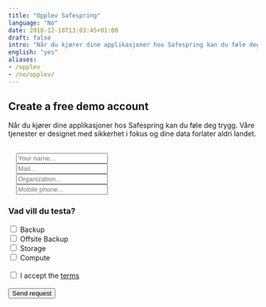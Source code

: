 ```yaml
---
title: "Opplev Safespring"
language: "No"
date: 2018-12-18T13:03:45+01:00
draft: false
intro: "Når du kjører dine applikasjoner hos Safespring kan du føle deg trygg. Våre tjenester er designet med sikkerhet i fokus og dine data forlater aldri landet."
english: "yes"
aliases:
- /opplev
- /no/opplev/
---
```

## Create a free demo account
Når du kjører dine applikasjoner hos Safespring kan du føle deg trygg. Våre tjenester er designet med sikkerhet i fokus og dine data forlater aldri landet.
<br><br>
<form id="up-form" name="form_9549uf83546290004448380e8164ebe216d83" action="https://power.upsales.com/api/external/formSubmit" method="POST">
  <div class="form">
        <i class="fas fa-user"></i>&nbsp;&nbsp;&nbsp;
        <input maxlength="512" type="text" name="Contact.name" required="required" placeholder="Your name...">
    </div>
    <div class="form">
        <i class="fas fa-envelope"></i>&nbsp;&nbsp;&nbsp;
        <input maxlength="512" type="email" id="up-email-input" autocomplete="off" name="Contact.email" required="required" placeholder="Mail...">
    </div>
    <div class="form">
        <i class="fas fa-briefcase"></i>&nbsp;&nbsp;&nbsp;
        <input maxlength="512" type="text" id="up-client-name-input" name="Client.name" required="required" placeholder="Organization...">
    </div>
    <div class="form">
        <i class="fas fa-mobile-alt"></i>&nbsp;&nbsp;&nbsp;
        <input maxlength="512" type="text" name="Contact.cellPhone" required="required" placeholder="Mobile phone...">
    </div>
    <div>
        <script type="text/javascript">
            $(document).ready(function() {
                $('#checkBtn').click(function() {
                    checked = $("input[type=checkbox]:checked").length;
                    if (!checked) {
                        alert("Hi! Don't forget to tell us what you want to try..");
                        return false;
                    }
                });
            });
        </script>
        <h3>Vad vill du testa?</h3>
        <div class="inputGroup">
            <input id="Backup" type="checkbox" value="Backup" name="Extra.1547719761203">
            <label for="Backup">Backup</label>
        </div>
        <div class="inputGroup">
            <input id="Offsite" type="checkbox" value="Offsite Backup" name="Extra.1547719761203">
            <label for="Offsite">Offsite Backup</label>
        </div>
        <div class="inputGroup">
            <input id="Storage" type="checkbox" value="Storage" name="Extra.1547719761203">
            <label for="Storage">Storage</label>
        </div>
        <div class="inputGroup">
            <input id="Compute" type="checkbox" value="Compute" name="Extra.1547719761203">
            <label for="Compute">Compute</label>
        </div>
        <br>
    </div>
    <div class="inputGroup">
        <input id="villkor" type="checkbox" value="on" name="singleOptIn.1573113563490">
        <label for="villkor">I accept the <a href="/dokument/acceptable-use-policy/">terms</a></label>
    </div>
    <!-- REQUIRED FIELDS -->
    <input type="hidden" name="formCid" value="9549">
    <input type="hidden" name="formId" value="9549uf83546290004448380e8164ebe216d83">
    <input type="hidden" name="isFrame" value="false">
    <input type="text" value="" name="validation" style="display: none;">
    <!-- END OF REQUIRED FIELDS -->
    <br>
    <input type="submit" name="submit_form" class="button" id="checkBtn" value="Send request" />
</form>
<script src="https://img.upsales.com/lBtRI6eK9zoMXU3igCaQIw==/be.js"></script>
